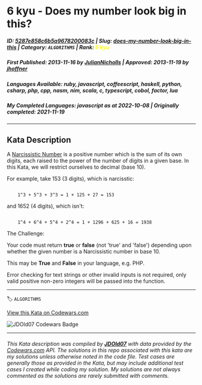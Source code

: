 # 6 kyu - Does my number look big in this?

##### **ID**: [5287e858c6b5a9678200083c](https://www.codewars.com/kata/5287e858c6b5a9678200083c) | **Slug**: [does-my-number-look-big-in-this](https://www.codewars.com/kata/5287e858c6b5a9678200083c) | **Category**: `ALGORITHMS` | **Rank**: <span style="color:yellow">6 kyu</span>

##### **First Published**: 2013-11-16 ***by*** [JulianNicholls](https://www.codewars.com/users/JulianNicholls) | **Approved**: 2013-11-19 ***by*** [jhoffner](https://www.codewars.com/users/jhoffner)

##### **Languages Available**: ruby, javascript, coffeescript, haskell, python, csharp, php, cpp, nasm, nim, scala, c, typescript, cobol, factor, lua

##### **My Completed Languages**: javascript ***as at*** 2022-10-08 | **Originally completed**: 2021-11-19

---

## Kata Description


A [Narcissistic Number](https://en.wikipedia.org/wiki/Narcissistic_number) is a positive number which is the sum of its own digits, each raised to the power of the number of digits in a given base. In this Kata, we will restrict ourselves to decimal (base 10).



For example, take 153 (3 digits), which is narcisstic:

```

    1^3 + 5^3 + 3^3 = 1 + 125 + 27 = 153

```

and 1652 (4 digits), which isn't:

```

    1^4 + 6^4 + 5^4 + 2^4 = 1 + 1296 + 625 + 16 = 1938

```



The Challenge:



Your code must return **true** or **false** (not 'true' and 'false') depending upon whether the given number is a Narcissistic number in base 10. 

This may be **True** and **False** in your language, e.g. PHP. 



Error checking for text strings or other invalid inputs is not required, only valid positive non-zero integers will be passed into the function. 



---


🏷 `ALGORITHMS`


[View this Kata on Codewars.com](https://www.codewars.com/kata/5287e858c6b5a9678200083c)

![](https://www.codewars.com/users/jdold07/badges/large "JDOld07 Codewars Badge")

---

###### *This Kata description was compiled by [**JDOld07**](https://tpstech.dev) with data provided by the [Codewars.com](https://www.codewars.com) API.  The solutions in this repo associated with this kata are my solutions unless otherwise noted in the code file.  Test cases are generally those as provided in the Kata, but may include additional test cases I created while coding my solution.  My solutions are not always commented as the solutions are rarely submitted with comments.*
